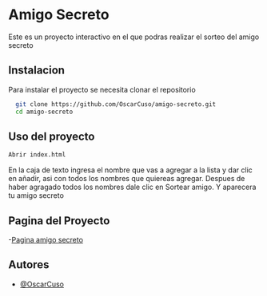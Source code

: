 # Amigo Secreto

Este es un proyecto interactivo en el que podras realizar el sorteo del amigo secreto


## Instalacion 

Para instalar el proyecto se necesita clonar el repositorio 

```bash
  git clone https://github.com/OscarCuso/amigo-secreto.git
  cd amigo-secreto
```
    
## Uso del proyecto

```bash
Abrir index.html
```
En la caja de texto ingresa el nombre que vas a agregar a la lista y dar clic en añadir, asi con todos los nombres que quiereas agregar.
Despues de haber agragado todos los nombres dale clic en Sortear amigo.
Y aparecera tu amigo secreto

## Pagina del Proyecto

-[Pagina amigo secreto](https://oscarcuso.github.io/amigo-secreto/)

## Autores

- [@OscarCuso](https://github.com/OscarCuso)